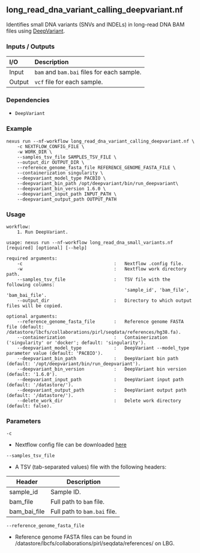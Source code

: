 ## long_read_dna_variant_calling_deepvariant.nf

Identifies small DNA variants (SNVs and INDELs) in long-read DNA BAM files using [DeepVariant](https://github.com/google/deepvariant/).

### Inputs / Outputs

| I/O    | Description                                |
|:-------|:-------------------------------------------|
| Input  | `bam` and `bam.bai` files for each sample. | 
| Output | `vcf` file for each sample.                |

### Dependencies

* `DeepVariant`

### Example

```
nexus run --nf-workflow long_read_dna_variant_calling_deepvariant.nf \
    -c NEXTFLOW_CONFIG_FILE \
    -w WORK_DIR \
    --samples_tsv_file SAMPLES_TSV_FILE \
    --output_dir OUTPUT_DIR \
    --reference_genome_fasta_file REFERENCE_GENOME_FASTA_FILE \
    --containerization singularity \
    --deepvariant_model_type PACBIO \
    --deepvariant_bin_path /opt/deepvariant/bin/run_deepvariant\
    --deepvariant_bin_version 1.6.0 \
    --deepvariant_input_path INPUT_PATH \
    --deepvariant_output_path OUTPUT_PATH
```

### Usage

```
workflow:
    1. Run DeepVariant.

usage: nexus run --nf-workflow long_read_dna_small_variants.nf [required] [optional] [--help]

required arguments:
    -c                                  :   Nextflow .config file.
    -w                                  :   Nextflow work directory path.
    --samples_tsv_file                  :   TSV file with the following columns: 
                                            'sample_id', 'bam_file', 'bam_bai_file'.
    --output_dir                        :   Directory to which output files will be copied.

optional arguments:
    --reference_genome_fasta_file       :   Reference genome FASTA file (default: /datastore/lbcfs/collaborations/pirl/seqdata/references/hg38.fa).
    --containerization                  :   Containerization ('singularity' or 'docker'; default: 'singularity').
    --deepvariant_model_type            :   DeepVariant --model_type parameter value (default: 'PACBIO').
    --deepvariant_bin_path              :   DeepVariant bin path (default: '/opt/deepvariant/bin/run_deepvariant').
    --deepvariant_bin_version           :   DeepVariant bin version (default: '1.6.0').
    --deepvariant_input_path            :   DeepVariant input path (default: '/datastore/').
    --deepvariant_output_path           :   DeepVariant output path (default: '/datastore/').
    --delete_work_dir                   :   Delete work directory (default: false).
```

### Parameters

`-c`
* Nextflow config file can be downloaded [here](https://github.com/pirl-unc/nexus/tree/main/nextflow)

`--samples_tsv_file`
* A TSV (tab-separated values) file with the following headers:

| Header       | Description                    |
|--------------|--------------------------------|
| sample_id    | Sample ID.                     |
| bam_file     | Full path to `bam` file.       |
| bam_bai_file | Full path to `bam.bai` file.   |

`--reference_genome_fasta_file`
* Reference genome FASTA files can be found in /datastore/lbcfs/collaborations/pirl/seqdata/references/ on LBG.

